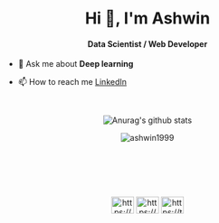 <h1 align="center">Hi 👋, I'm Ashwin</h1>

<h4 align="center">Data Scientist / Web Developer</h4>

- 💬 Ask me about **Deep learning**

- 📫 How to reach me [LinkedIn](https://www.linkedin.com/in/ashwin-bala1999/)

<br>

<p align="center">
  <img align="center" src="https://github-readme-stats.anuraghazra1.vercel.app/api?username=ashwin1999&show_icons=true&include_all_commits=true&theme=material-palenight" alt="Anurag's github stats" />
</p>

<p align="center">
  <img align="center" src="https://github-readme-streak-stats.herokuapp.com/?user=ashwin1999&theme=material-palenight" alt="ashwin1999" />
</p>

<br>

<p align="center">
<br><br><br>
<a href="https://linkedin.com/in/ashwin-bala1999/" target="blank"><img align="center" src="https://cdn.jsdelivr.net/npm/simple-icons@3.0.1/icons/linkedin.svg" alt="https://www.linkedin.com/in/ashwin-bala1999/" height="30" width="40" /></a>
<a href="https://kaggle.com/ashwinbala1999" target="blank"><img align="center" src="https://cdn.jsdelivr.net/npm/simple-icons@3.0.1/icons/kaggle.svg" alt="https://www.kaggle.com/ashwinbala1999" height="30" width="40" /></a>
<a href="https://twitter.com/AshwinBala14" target="blank"><img align="center" src="https://cdn.jsdelivr.net/npm/simple-icons@3.0.1/icons/twitter.svg" alt="https://twitter.com/AshwinBala14" height="30" width="40" /></a>
</p>
